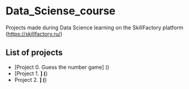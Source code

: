 # Data_Sciense_course
Projects made during Data Science learning on the SkillFactory platform (https://skillfactory.ru/)

## List of projects
* [Project 0. Guess the number game] ()
* [Project 1. ____] (____)
* Project 2. ____] (____)

